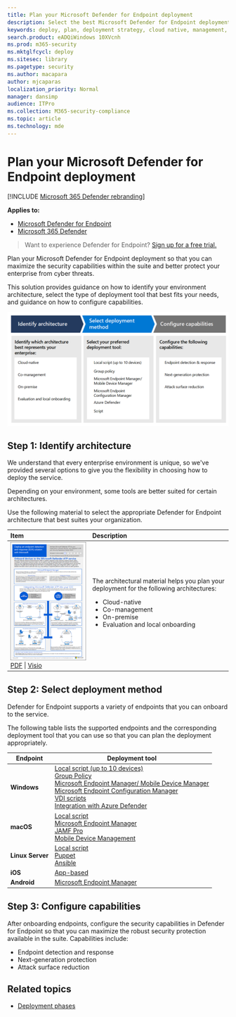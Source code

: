 ```yaml
---
title: Plan your Microsoft Defender for Endpoint deployment
description: Select the best Microsoft Defender for Endpoint deployment strategy for your environment
keywords: deploy, plan, deployment strategy, cloud native, management, on prem, evaluation, onboarding, local, group policy, gp, endpoint manager, mem
search.product: eADQiWindows 10XVcnh
ms.prod: m365-security
ms.mktglfcycl: deploy
ms.sitesec: library
ms.pagetype: security
ms.author: macapara
author: mjcaparas
localization_priority: Normal
manager: dansimp
audience: ITPro
ms.collection: M365-security-compliance
ms.topic: article
ms.technology: mde
---
```


# Plan your Microsoft Defender for Endpoint deployment 

[!INCLUDE [Microsoft 365 Defender rebranding](../../includes/microsoft-defender.md)]

**Applies to:**
- [Microsoft Defender for Endpoint](https://go.microsoft.com/fwlink/p/?linkid=2154037)
- [Microsoft 365 Defender](https://go.microsoft.com/fwlink/?linkid=2118804)

> Want to experience Defender for Endpoint? [Sign up for a free trial.](https://signup.microsoft.com/create-account/signup?products=7f379fee-c4f9-4278-b0a1-e4c8c2fcdf7e&ru=https://aka.ms/MDEp2OpenTrial?ocid=docs-wdatp-secopsdashboard-abovefoldlink)

Plan your Microsoft Defender for Endpoint deployment so that you can maximize the security capabilities within the suite and better protect your enterprise from cyber threats.

This solution provides guidance on how to identify your environment architecture, select the type of deployment tool that best fits your needs, and guidance on how to configure capabilities.

![Image of deployment flow](images/deployment-guide-plan.png)


## Step 1: Identify architecture
We understand that every enterprise environment is unique, so we've provided several options to give you the flexibility in choosing how to deploy the service.

Depending on your environment, some tools are better suited for certain architectures. 

Use the following material to select the appropriate Defender for Endpoint architecture that best suites your organization.

| Item | Description |
|:-----|:-----|
|[![Thumb image for Defender for Endpoint deployment strategy](images/mdatp-deployment-strategy.png)](https://github.com/MicrosoftDocs/microsoft-365-docs/raw/public/microsoft-365/security/defender-endpoint/downloads/mdatp-deployment-strategy.pdf)<br/> [PDF](https://github.com/MicrosoftDocs/microsoft-365-docs/raw/public/microsoft-365/security/defender-endpoint/downloads/mdatp-deployment-strategy.pdf)  \| [Visio](https://github.com/MicrosoftDocs/microsoft-365-docs/raw/public/microsoft-365/security/defender-endpoint/downloads/mdatp-deployment-strategy.vsdx) | The architectural material helps you plan your deployment for the following architectures: <ul><li> Cloud-native </li><li> Co-management </li><li> On-premise</li><li>Evaluation and local onboarding</li>

## Step 2: Select deployment method
Defender for Endpoint supports a variety of endpoints that you can onboard to the service. 

The following table lists the supported endpoints and the corresponding deployment tool that you can use so that you can plan the deployment appropriately.

| Endpoint     | Deployment tool                       |
|--------------|------------------------------------------|
| **Windows**  |  [Local script (up to 10 devices)](configure-endpoints-script.md) <br>  [Group Policy](configure-endpoints-gp.md) <br>  [Microsoft Endpoint Manager/ Mobile Device Manager](configure-endpoints-mdm.md) <br>   [Microsoft Endpoint Configuration Manager](configure-endpoints-sccm.md) <br> [VDI scripts](configure-endpoints-vdi.md) <br> [Integration with Azure Defender](configure-server-endpoints.md#integration-with-azure-defender)  |
| **macOS**    | [Local script](mac-install-manually.md) <br> [Microsoft Endpoint Manager](mac-install-with-intune.md) <br> [JAMF Pro](mac-install-with-jamf.md) <br> [Mobile Device Management](mac-install-with-other-mdm.md) |
| **Linux Server** | [Local script](linux-install-manually.md) <br> [Puppet](linux-install-with-puppet.md) <br> [Ansible](linux-install-with-ansible.md)|
| **iOS**      | [App-based](ios-install.md)                                |
| **Android**  | [Microsoft Endpoint Manager](android-intune.md)               | 



## Step 3: Configure capabilities
After onboarding endpoints, configure the security capabilities in Defender for Endpoint so that you can maximize the robust security protection available in the suite. Capabilities include:

- Endpoint detection and response
- Next-generation protection
- Attack surface reduction


  
## Related topics
- [Deployment phases](deployment-phases.md)
